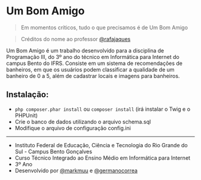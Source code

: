 # Um Bom Amigo

> Em momentos críticos, tudo o que precisamos é de Um Bom Amigo

> Créditos do nome ao professor [@rafajaques](https://github.com/rafajaques)

Um Bom Amigo é um trabalho desenvolvido para a disciplina de Programação III, do 3º ano do técnico em Informática para Internet do campus Bento do IFRS. Consiste em um sistema de recomendações de banheiros, em que os usuários podem classificar a qualidade de um banheiro de 0 a 5, além de cadastrar locais e imagens para banheiros.

## Instalação:
- `php composer.phar install` ou `composer install` (irá instalar o Twig e o PHPUnit)
- Crie o banco de dados utilizando o arquivo schema.sql
- Modifique o arquivo de configuração config.ini

---
- Instituto Federal de Educação, Ciência e Tecnologia do Rio Grande do Sul - Campus Bento Gonçalves
- Curso Técnico Integrado ao Ensino Médio em Informática para Internet
- 3º Ano
- Desenvolvido por [@markmuu](https://github.com/markmuu) e [@germanocorrea](https://github.com/germanocorrea)
